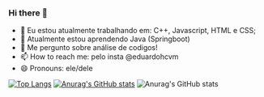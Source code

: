 ### Hi there 👋


- 🔭 Eu estou atualmente trabalhando em: C++, Javascript, HTML e CSS;
- 🌱 Atualmente estou aprendendo Java (Springboot) 
- 💬 Me pergunto sobre análise de codigos!
- 📫 How to reach me: pelo insta @eduardohcvm
- 😄 Pronouns: ele/dele

[![Top Langs](https://github-readme-stats.vercel.app/api/top-langs/?username=eduardohcvm)](https://github.com/anuraghazra/github-readme-stats)
[![Anurag's GitHub stats](https://github-readme-stats.vercel.app/api?username=eduardohcvm)](https://github.com/anuraghazra/github-readme-stats)
![Anurag's GitHub stats](https://github-readme-stats.vercel.app/api?username=eduardohcvm&show_icons=true&theme=tokyonight)
